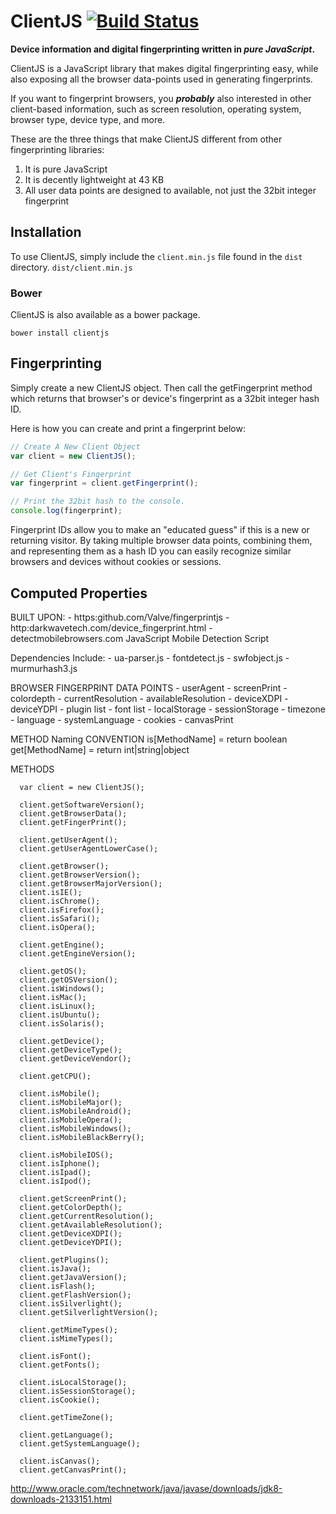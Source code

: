 ClientJS [![Build Status](https://travis-ci.org/jackspirou/clientjs.svg?branch=master)](https://travis-ci.org/jackspirou/clientjs)
==================================================================================================================================

**Device information and digital fingerprinting written in *pure JavaScript*.**

ClientJS is a JavaScript library that makes digital fingerprinting easy, while also exposing all the browser data-points used in generating fingerprints.

If you want to fingerprint browsers, you ***probably*** also interested in other client-based information, such as screen resolution, operating system, browser type, device type, and more.

These are the three things that make ClientJS different from other fingerprinting libraries:

1.	It is pure JavaScript
2.	It is decently lightweight at 43 KB
3.	All user data points are designed to available, not just the 32bit integer fingerprint

Installation
------------

To use ClientJS, simply include the `client.min.js` file found in the `dist` directory. `dist/client.min.js`

### Bower

ClientJS is also available as a bower package.

```shell
bower install clientjs
```

Fingerprinting
--------------

Simply create a new ClientJS object. Then call the getFingerprint method which returns that browser's or device's fingerprint as a 32bit integer hash ID.

Here is how you can create and print a fingerprint below:

```javascript
// Create A New Client Object
var client = new ClientJS();

// Get Client's Fingerprint
var fingerprint = client.getFingerprint();

// Print the 32bit hash to the console.
console.log(fingerprint);

```

Fingerprint IDs allow you to make an "educated guess" if this is a new or returning visitor. By taking multiple browser data points, combining them, and representing them as a hash ID you can easily recognize similar browsers and devices without cookies or sessions.

Computed Properties
-------------------

BUILT UPON: - https:github.com/Valve/fingerprintjs - http:darkwavetech.com/device_fingerprint.html - detectmobilebrowsers.com JavaScript Mobile Detection Script

Dependencies Include: - ua-parser.js - fontdetect.js - swfobject.js - murmurhash3.js

BROWSER FINGERPRINT DATA POINTS - userAgent - screenPrint - colordepth - currentResolution - availableResolution - deviceXDPI - deviceYDPI - plugin list - font list - localStorage - sessionStorage - timezone - language - systemLanguage - cookies - canvasPrint

METHOD Naming CONVENTION is[MethodName] = return boolean get[MethodName] = return int|string|object

METHODS

```
  var client = new ClientJS();

  client.getSoftwareVersion();
  client.getBrowserData();
  client.getFingerPrint();

  client.getUserAgent();
  client.getUserAgentLowerCase();

  client.getBrowser();
  client.getBrowserVersion();
  client.getBrowserMajorVersion();
  client.isIE();
  client.isChrome();
  client.isFirefox();
  client.isSafari();
  client.isOpera();

  client.getEngine();
  client.getEngineVersion();

  client.getOS();
  client.getOSVersion();
  client.isWindows();
  client.isMac();
  client.isLinux();
  client.isUbuntu();
  client.isSolaris();

  client.getDevice();
  client.getDeviceType();
  client.getDeviceVendor();

  client.getCPU();

  client.isMobile();
  client.isMobileMajor();
  client.isMobileAndroid();
  client.isMobileOpera();
  client.isMobileWindows();
  client.isMobileBlackBerry();

  client.isMobileIOS();
  client.isIphone();
  client.isIpad();
  client.isIpod();

  client.getScreenPrint();
  client.getColorDepth();
  client.getCurrentResolution();
  client.getAvailableResolution();
  client.getDeviceXDPI();
  client.getDeviceYDPI();

  client.getPlugins();
  client.isJava();
  client.getJavaVersion();
  client.isFlash();
  client.getFlashVersion();
  client.isSilverlight();
  client.getSilverlightVersion();

  client.getMimeTypes();
  client.isMimeTypes();

  client.isFont();
  client.getFonts();

  client.isLocalStorage();
  client.isSessionStorage();
  client.isCookie();

  client.getTimeZone();

  client.getLanguage();
  client.getSystemLanguage();

  client.isCanvas();
  client.getCanvasPrint();
```

http://www.oracle.com/technetwork/java/javase/downloads/jdk8-downloads-2133151.html
